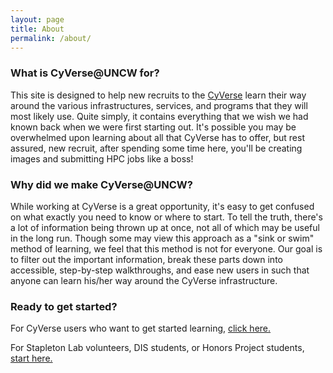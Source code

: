 ```yaml
---
layout: page
title: About
permalink: /about/
---
```

### What is CyVerse@UNCW for?

This site is designed to help new recruits to the [CyVerse](http://www.cyverse.org/) learn their way around the various infrastructures, 
services, and programs that they will most likely use. Quite simply, it contains everything that we wish we had known back when we were first starting out. 
It's possible you may be overwhelmed upon learning about all that CyVerse has to offer, but rest assured, new recruit, after spending some time here, you'll be creating images and
submitting HPC jobs like a boss!

### Why did we make CyVerse@UNCW?

While working at CyVerse is a great opportunity, it's easy to get confused on what exactly you need to know or where to start. To tell the truth, there's a lot of information being thrown up at once, not all of which may
be useful in the long run. Though some may view this approach as a "sink or swim" method of learning, we feel that this method is not for everyone. Our goal is to filter out the important
information, break these parts down into accessible, step-by-step walkthroughs, and ease new users in such that anyone can learn his/her way around the CyVerse infrastructure. 

### Ready to get started?

For CyVerse users who want to get started learning, [click here.](https://github.com/CyVerse-Validate/Quickstart-Guide/blob/master/docs/Intro%20to%20CyVerse.md)

For Stapleton Lab volunteers, DIS students, or Honors Project students, [start here.]({{site.baseurl}}/intro-to-cyverse/)
